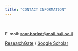 ```yaml
---
title: "CONTACT INFORMATION"
---
```

<br><br>
E-mail: [saar.barkat@mail.huji.ac.il](mailto:saar.barkat@mail.huji.ac.il)

[ResearchGate](https://www.researchgate.net/profile/Saar_Alon-Barkat) / [Google Scholar](https://scholar.google.co.il/citations?user=KF2FL04AAAAJ&hl=iw&oi=ao)
